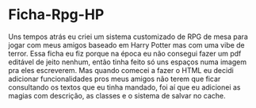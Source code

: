 # Ficha-Rpg-HP
Uns tempos atrás eu criei um sistema customizado de RPG de mesa para jogar com meus amigos 
baseado em Harry Potter mas com uma vibe de terror.
Essa ficha eu fiz porque na época eu não consegui fazer um pdf editável de jeito nenhum, 
então tinha feito só uns espaços numa imagem pra eles escreverem.
Mas quando comecei a fazer o HTML eu decidi adicionar funcionalidades pros meus amigos 
não terem que ficar consultando os textos que eu tinha mandado, foi aí que eu adicionei 
as magias com descrição, as classes e o sistema de salvar no cache.
